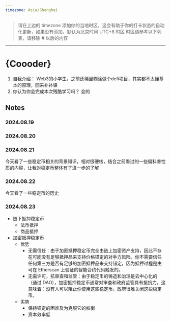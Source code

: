 ```yaml
---
timezone: Asia/Shanghai
---
```


> 请在上边的 timezone 添加你的当地时区，这会有助于你的打卡状态的自动化更新，如果没有添加，默认为北京时间 UTC+8 时区
> 时区请参考以下列表，请移除 # 以后的内容


---

# {Coooder}

1. 自我介绍： Web3的小学生，之前还稀里糊涂做个defi项目，其实都不太懂基本的原理，回来补补课
2. 你认为你会完成本次残酷学习吗？ 会的

## Notes

<!-- Content_START -->

### 2024.08.19

### 2024.08.20

### 2024.08.21

今天看了一些稳定币相关的背景知识，相对很硬核，结合之前看过的一些偏科普性质的内容，让我对稳定币整体有了进一步的了解

### 2024.08.22

今天看了一些稳定币的历史

### 2024.08.23

- 链下抵押稳定币
  - 法币抵押
  - 商品抵押
- 加密抵押稳定币
  - 优势
    - 无需信任：由于加密抵押稳定币完全由链上加密资产支持，因此不存在可能没有足够抵押品来支持价格锚定的对手方风险。你不需要信任任何第三方是否有足够的加密抵押品来支持锚定，因为抵押过程是由可在 Etherscan 上验证的智能合约代码触发的。
    - 无需许可，抗审查和监管：由于稳定币的铸造和治理是去中心化的（通过 DAO），加密抵押稳定币通常对审查和政府监管具有抵抗力。这意味着：没有人可以阻止你使用这些稳定币。政府很难关闭这些稳定币。
  - 劣势
    - 保持锚定的困难及为克服它的权衡
    - 资本效率低

<!-- Content_END -->
